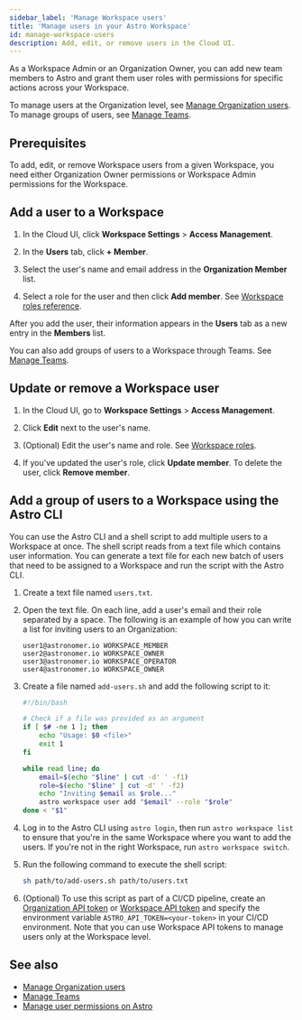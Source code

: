 ```yaml
---
sidebar_label: 'Manage Workspace users'
title: 'Manage users in your Astro Workspace'
id: manage-workspace-users
description: Add, edit, or remove users in the Cloud UI.
---
```


As a Workspace Admin or an Organization Owner, you can add new team members to Astro and grant them user roles with permissions for specific actions across your Workspace.

To manage users at the Organization level, see [Manage Organization users](manage-organization-users.md). To manage groups of users, see [Manage Teams](manage-teams.md).

## Prerequisites

To add, edit, or remove Workspace users from a given Workspace, you need either Organization Owner permissions or Workspace Admin permissions for the Workspace.

## Add a user to a Workspace

1. In the Cloud UI, click **Workspace Settings** > **Access Management**.
   
2. In the **Users** tab, click **+ Member**.
   
3. Select the user's name and email address in the **Organization Member** list.
   
4. Select a role for the user and then click **Add member**. See [Workspace roles reference](user-permissions.md#workspace-roles).

After you add the user, their information appears in the **Users** tab as a new entry in the **Members** list. 

You can also add groups of users to a Workspace through Teams. See [Manage Teams](manage-teams.md).

## Update or remove a Workspace user

1. In the Cloud UI, go to **Workspace Settings** > **Access Management**.

3. Click **Edit** next to the user's name.

4. (Optional) Edit the user's name and role. See [Workspace roles](user-permissions.md).
   
5. If you've updated the user's role, click **Update member**. To delete the user, click **Remove member**.

## Add a group of users to a Workspace using the Astro CLI

You can use the Astro CLI and a shell script to add multiple users to a Workspace at once. The shell script reads from a text file which contains user information. You can generate a text file for each new batch of users that need to be assigned to a Workspace and run the script with the Astro CLI.

1. Create a text file named `users.txt`.
2. Open the text file. On each line, add a user's email and their role separated by a space. The following is an example of how you can write a list for inviting users to an Organization:

    ```text
    user1@astronomer.io WORKSPACE_MEMBER
    user2@astronomer.io WORKSPACE_OWNER
    user3@astronomer.io WORKSPACE_OPERATOR
    user4@astronomer.io WORKSPACE_OWNER
    ```

3. Create a file named `add-users.sh` and add the following script to it:

    ```bash
    #!/bin/bash

    # Check if a file was provided as an argument
    if [ $# -ne 1 ]; then
        echo "Usage: $0 <file>"
        exit 1
    fi
    
    while read line; do
        email=$(echo "$line" | cut -d' ' -f1)
        role=$(echo "$line" | cut -d' ' -f2)
        echo "Inviting $email as $role..."
        astro workspace user add "$email" --role "$role"
    done < "$1"
    ```

4. Log in to the Astro CLI using `astro login`, then run `astro workspace list` to ensure that you're in the same Workspace where you want to add the users. If you're not in the right Workspace, run `astro workspace switch`.
5. Run the following command to execute the shell script:

    ```sh
    sh path/to/add-users.sh path/to/users.txt
    ```

6. (Optional) To use this script as part of a CI/CD pipeline, create an [Organization API token](organization-api-tokens.md) or [Workspace API token](workspace-api-tokens.md) and specify the environment variable `ASTRO_API_TOKEN=<your-token>` in your CI/CD environment. Note that you can use Workspace API tokens to manage users only at the Workspace level.

## See also

- [Manage Organization users](manage-organization-users.md)
- [Manage Teams](manage-teams.md)
- [Manage user permissions on Astro](user-permissions.md)
